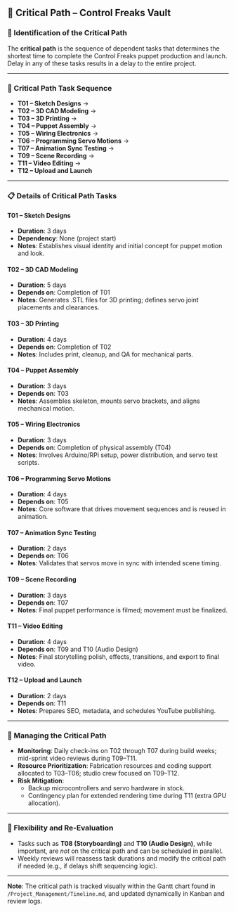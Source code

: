 ## 🚨 Critical Path – Control Freaks Vault

### 🧭 Identification of the Critical Path

The **critical path** is the sequence of dependent tasks that determines the shortest time to complete the Control Freaks puppet production and launch. Delay in any of these tasks results in a delay to the entire project.

---

### 🔗 Critical Path Task Sequence

- **T01 – Sketch Designs** →
- **T02 – 3D CAD Modeling** →
- **T03 – 3D Printing** →
- **T04 – Puppet Assembly** →
- **T05 – Wiring Electronics** →
- **T06 – Programming Servo Motions** →
- **T07 – Animation Sync Testing** →
- **T09 – Scene Recording** →
- **T11 – Video Editing** →
- **T12 – Upload and Launch**

---

### 📋 Details of Critical Path Tasks

#### **T01 – Sketch Designs**
- **Duration**: 3 days
- **Dependency**: None (project start)
- **Notes**: Establishes visual identity and initial concept for puppet motion and look.

#### **T02 – 3D CAD Modeling**
- **Duration**: 5 days
- **Depends on**: Completion of T01
- **Notes**: Generates .STL files for 3D printing; defines servo joint placements and clearances.

#### **T03 – 3D Printing**
- **Duration**: 4 days
- **Depends on**: Completion of T02
- **Notes**: Includes print, cleanup, and QA for mechanical parts.

#### **T04 – Puppet Assembly**
- **Duration**: 3 days
- **Depends on**: T03
- **Notes**: Assembles skeleton, mounts servo brackets, and aligns mechanical motion.

#### **T05 – Wiring Electronics**
- **Duration**: 3 days
- **Depends on**: Completion of physical assembly (T04)
- **Notes**: Involves Arduino/RPi setup, power distribution, and servo test scripts.

#### **T06 – Programming Servo Motions**
- **Duration**: 4 days
- **Depends on**: T05
- **Notes**: Core software that drives movement sequences and is reused in animation.

#### **T07 – Animation Sync Testing**
- **Duration**: 2 days
- **Depends on**: T06
- **Notes**: Validates that servos move in sync with intended scene timing.

#### **T09 – Scene Recording**
- **Duration**: 3 days
- **Depends on**: T07
- **Notes**: Final puppet performance is filmed; movement must be finalized.

#### **T11 – Video Editing**
- **Duration**: 4 days
- **Depends on**: T09 and T10 (Audio Design)
- **Notes**: Final storytelling polish, effects, transitions, and export to final video.

#### **T12 – Upload and Launch**
- **Duration**: 2 days
- **Depends on**: T11
- **Notes**: Prepares SEO, metadata, and schedules YouTube publishing.

---

### 📌 Managing the Critical Path

- **Monitoring**: Daily check-ins on T02 through T07 during build weeks; mid-sprint video reviews during T09–T11.
- **Resource Prioritization**: Fabrication resources and coding support allocated to T03–T06; studio crew focused on T09–T12.
- **Risk Mitigation**:
  - Backup microcontrollers and servo hardware in stock.
  - Contingency plan for extended rendering time during T11 (extra GPU allocation).

---

### 🔁 Flexibility and Re-Evaluation

- Tasks such as **T08 (Storyboarding)** and **T10 (Audio Design)**, while important, are *not* on the critical path and can be scheduled in parallel.
- Weekly reviews will reassess task durations and modify the critical path if needed (e.g., if delays shift sequencing logic).

---

**Note**: The critical path is tracked visually within the Gantt chart found in `/Project_Management/Timeline.md`, and updated dynamically in Kanban and review logs.
